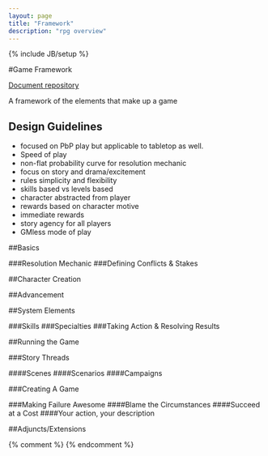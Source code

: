 ```yaml
---
layout: page
title: "Framework"
description: "rpg overview"
---
```

{% include JB/setup %}

#Game Framework

[Document repository](http://github.com/roninkelt/rpgx_cgd/)

A framework of the elements that make up a game

## Design Guidelines

* focused on PbP play but applicable to tabletop as well.
* Speed of play
* non-flat probability curve for resolution mechanic
* focus on story and drama/excitement
* rules simplicity and flexibility
* skills based vs levels based
* character abstracted from player
* rewards based on character motive
* immediate rewards
* story agency for all players
* GMless mode of play

##Basics

###Resolution Mechanic
###Defining Conflicts & Stakes

##Character Creation

##Advancement

##System Elements

###Skills
###Specialties
###Taking Action & Resolving Results

##Running the Game

###Story Threads

####Scenes
####Scenarios
####Campaigns

###Creating A Game

###Making Failure Awesome
####Blame the Circumstances
####Succeed at a Cost
####Your action, your description

##Adjuncts/Extensions



{% comment %} <!--vim: set ft=markdown wrap ts=8 tw=0 fileencoding=utf-8 :--> {% endcomment %}

